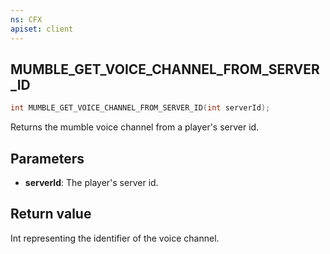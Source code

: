 ```yaml
---
ns: CFX
apiset: client
---
```

## MUMBLE_GET_VOICE_CHANNEL_FROM_SERVER_ID

```c
int MUMBLE_GET_VOICE_CHANNEL_FROM_SERVER_ID(int serverId);
```

Returns the mumble voice channel from a player's server id.

## Parameters
* **serverId**: The player's server id.

## Return value
Int representing the identifier of the voice channel.
